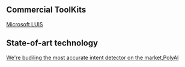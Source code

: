 
## Commercial ToolKits
[Microsoft LUIS](https://docs.microsoft.com/en-us/azure/cognitive-services/luis/luis-concept-intent)


## State-of-art technology
[We're budiling the most accurate intent detector on the market,PolyAI](https://poly-ai.com/blog/were-building-the-most-accurate-intent-detector-on-the-market-6)
